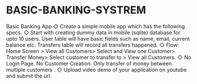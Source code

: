 # BASIC-BANKING-SYSTREM
Basic Banking App  ◇ Create a simple mobile app which has the following specs. ◇ Start with creating dummy data in mobile (sqlite) database for upto 10 users. User table will have basic fields such as name, email, current balance etc. Transfers table will record all transfers happened. ◇ Flow: Home Screen > View all Customers> Select and View one Customer> Transfer Money> Select customer to transfer to > View all Customers. ◇ No Login Page. No Customer Creation. Only transfer of money between multiple customers . ◇ Upload video demo of your application on youtube and submit the url.
